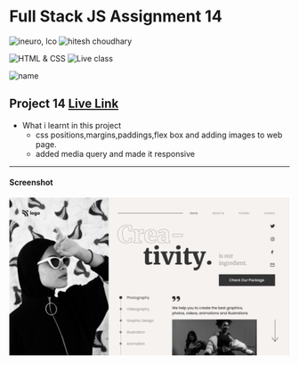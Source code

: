 # Full Stack JS Assignment 14

![ineuro, lco](https://img.shields.io/badge/iNeuron-LCO-green)
![hitesh choudhary](https://img.shields.io/badge/Hitesh--Choudhary-Full--stack--JS--bootcamp-red)

![HTML & CSS](https://img.shields.io/badge/HTML-CSS-orange)
![Live class](https://img.shields.io/badge/LIVE--CLASS-PROJECT--14--lightgrey)

![name](https://img.shields.io/badge/name%20-praveen-green)

## Project 14 [Live Link](https://fullstack-js-project-14-praveen.netlify.app/)

-   What i learnt in this project
    - css positions,margins,paddings,flex box and adding images to web page. 
    - added media query and made it responsive


---
#### Screenshot

![Desktop](./Thumbnail.png)
